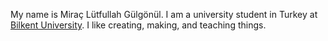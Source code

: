 My name is Miraç Lütfullah Gülgönül. I am a university student in Turkey at [Bilkent University](http://w3.bilkent.edu.tr/www/). I like creating, making, and teaching things.

